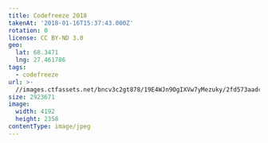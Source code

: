 ```yaml
---
title: Codefreeze 2018
takenAt: '2018-01-16T15:37:43.000Z'
rotation: 0
license: CC BY-ND 3.0
geo:
  lat: 68.3471
  lng: 27.461786
tags:
  - codefreeze
url: >-
  //images.ctfassets.net/bncv3c2gt878/19E4WJn9OgIXVw7yMezuky/2fd573aadc4da8b03bac9b0e6aa75668/codefreeze-2018_28023252669_o
size: 2923671
image:
  width: 4192
  height: 2358
contentType: image/jpeg
---
```


